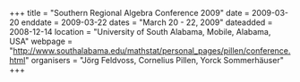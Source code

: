 +++
title = "Southern Regional Algebra Conference 2009"
date = 2009-03-20
enddate = 2009-03-22
dates = "March 20 - 22, 2009"
dateadded = 2008-12-14
location = "University of South Alabama, Mobile, Alabama, USA"
webpage = "http://www.southalabama.edu/mathstat/personal_pages/pillen/conference.html"
organisers = "Jörg Feldvoss, Cornelius Pillen, Yorck Sommerhäuser"
+++
